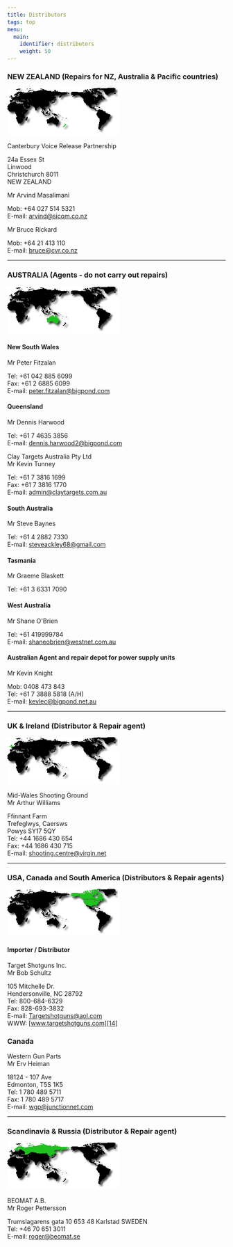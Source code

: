 ```yaml
---
title: Distributors
tags: top
menu: 
  main:
    identifier: distributors
    weight: 50
---
```


###  NEW ZEALAND (Repairs for NZ, Australia & Pacific countries)

  
![NZ Map][1]

Canterbury Voice Release Partnership  

24a Essex St  
Linwood  
Christchurch 8011  
NEW ZEALAND  

Mr Arvind Masalimani  

Mob: +64 027 514 5321  
E-mail: [arvind@sicom.co.nz][2]


Mr Bruce Rickard

Mob: +64 21 413 110  
E-mail: [bruce@cvr.co.nz][3] 
  
---  

### AUSTRALIA (Agents - do not carry out repairs)

  
![Australia Map][4]

#### New South Wales

  
Mr Peter Fitzalan

Tel: +61 042 885 6099  
Fax: +61 2 6885 6099  
E-mail: [peter.fitzalan@bigpond.com][5]

#### Queensland

  
Mr Dennis Harwood

Tel: +61 7 4635 3856  
E-mail: [dennis.harwood2@bigpond.com][6]

Clay Targets Australia Pty Ltd  
Mr Kevin Tunney

Tel: +61 7 3816 1699  
Fax: +61 7 3816 1770  
E-mail: [admin@claytargets.com.au][7]

#### South Australia

  
Mr Steve Baynes  

Tel: +61 4 2882 7330  
E-mail: [steveackley68@gmail.com][18]

#### Tasmania

  
Mr Graeme Blaskett

Tel: +61 3 6331 7090  

#### West Australia

  
Mr Shane O'Brien  
  
Tel: +61 419999784  
E-mail: [shaneobrien@westnet.com.au][8]

#### Australian Agent and repair depot for power supply units

  
Mr Kevin Knight

Mob: 0408 473 843  
Tel: +61 7 3888 5818 (A/H)  
E-mail: [kevlec@bigpond.net.au][9]

---  

### UK & Ireland (Distributor & Repair agent)

  
![UK Ireland Map][10]

Mid-Wales Shooting Ground  
Mr Arthur Williams

Ffinnant Farm  
Trefeglwys, Caersws  
Powys SY17 5QY  
Tel: +44 1686 430 654  
Fax: +44 1686 430 715  
E-mail: [shooting.centre@virgin.net][11]

---  

### USA, Canada and South America (Distributors & Repair agents)

  
![USA Map][12]


#### Importer / Distributor

  
Target Shotguns Inc.  
Mr Bob Schultz

105 Mitchelle Dr.  
Hendersonville, NC 28792  
Tel: 800-684-6329  
Fax: 828-693-3832  
E-mail: [Targetshotguns@aol.com][13]  
WWW: [www.targetshotguns.com][14]


### Canada

  
Western Gun Parts  
Mr Erv Heiman

18124 - 107 Ave  
Edmonton, T5S 1K5  
Tel: 1 780 489 5711  
Fax: 1 780 489 5717  
E-mail: [wgp@junctionnet.com][15]  
  
---  

### Scandinavia & Russia (Distributor & Repair agent)

  
![Russia Map][16]

BEOMAT A.B.  
Mr Roger Pettersson

Trumslagarens gata 10
653 48 Karlstad
SWEDEN  
Tel: +46 70 651 3011  
E-mail: [roger@beomat.se][17]


[1]: images/map_nz.gif
[2]: mailto:arvind@sicom.co.nz
[3]: mailto:bruce@cvr.co.nz
[4]: images/map_australia.gif
[5]: mailto:peter.fitzalan@bigpond.com
[6]: mailto:dennis.harwood2@bigpond.com
[7]: mailto:admin@claytargets.com.au
[8]: mailto:shaneobrien@westnet.com.au
[9]: mailto:kevlec@bigpond.net.au
[10]: images/map_uk_ireland.gif
[11]: mailto:shooting.centre@virgin.net
[12]: images/map_usa_canada.gif
[13]: mailto:Targetshotguns@aol.com
[14]: http://www.targetshotguns.com
[15]: mailto:wgp@junctionnet.com
[16]: images/map_russia.gif
[17]: mailto:roger@beomat.se
[18]: mailto:steveackley68@gmail.com

